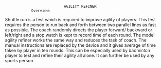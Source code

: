                                AGILITY REFINER
				Overview:
Shuttle run is a test which is required to improve agility of players. This test
requires the person to run back and forth between two parallel lines as fast as
possible. The coach randomly directs the player forward/ backward or left/right
and a stop watch is kept to record time of each round.
The model agility refiner works the same way and reduces the task of coach. The
manual instructions are replaced by the device and it gives average of time taken
by player in ten rounds. This can be especially used by badminton player to test
and refine their agility all alone. It can further be used by any sports person.
